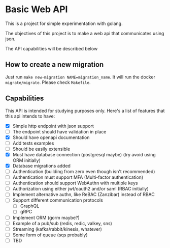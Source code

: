 # Basic Web API

This is a project for simple experimentation with golang.

The objectives of this project is to make a web api that communicates using json.

The API capabilities will be described below

## How to create a new migration

Just run `make new-migration NAME=migration_name`. It will run the docker `migrate/migrate`. Please check `Makefile`.

## Capabilities

This API is intended for studying purposes only. Here's a list of features that this api intends to have:

- [x] Simple http endpoint with json support
- [ ] The endpoint should have validation in place
- [x] Should have openapi documentation
- [ ] Add tests examples
- [ ] Should be easily extensible
- [x] Must have database connection (postgresql maybe) (try avoid using ORM initially)
- [x] Database migrations added
- [ ] Authentication (building from zero even though isn't recommended)
- [ ] Authentication must support MFA (Multi-factor authentication)
- [ ] Authentication should support WebAuthn with multiple keys
- [ ] Authorization using either jwt/oauth2 and/or saml (RBAC initially)
- [ ] Implement alternative authn, like ReBAC (Zanzibar) instead of RBAC
- [ ] Support different communication protocols
  - [ ] GraphQL
  - [ ] gRPC
- [ ] Implement ORM (gorm maybe?)
- [ ] Example of a pub/sub (redis, redic, valkey, sns)
- [ ] Streaming (kafka/rabbit/kinesis, whatever)
- [ ] Some form of queue (sqs probably)
- [ ] TBD

